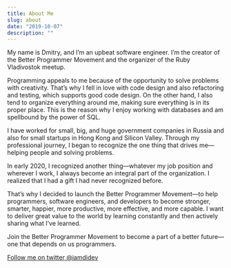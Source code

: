 ```yaml
---
title: About Me
slug: about
date: "2019-10-07"
description: ""
---
```


My name is Dmitry, and I’m an upbeat software engineer. I’m the creator of the Better Programmer Movement and the organizer of the Ruby Vladivostok meetup.

Programming appeals to me because of the opportunity to solve problems with creativity. That’s why I fell in love with code design and also refactoring and testing, which supports good code design. On the other hand, I also tend to organize everything around me, making sure everything is in its proper place. This is the reason why I enjoy working with databases and am spellbound by the power of SQL.

I have worked for small, big, and huge government companies in Russia and also for small startups in Hong Kong and Silicon Valley. Through my professional journey, I began to recognize the one thing that drives me—helping people and solving problems.

In early 2020, I recognized another thing—whatever my job position and wherever I work, I always become an integral part of the organization. I realized that I had a gift I had never recognized before.

That’s why I decided to launch the Better Programmer Movement—to help programmers, software engineers, and developers to become stronger, smarter, happier, more productive, more effective, and more capable. I want to deliver great value to the world by learning constantly and then actively sharing what I’ve learned.

Join the Better Programmer Movement to become a part of a better future—one that depends on us programmers.

[Follow me on twitter @iamdidev](https://twitter.com/iamdidev)
